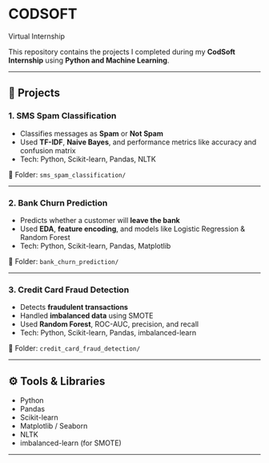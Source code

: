 # CODSOFT
Virtual Internship

This repository contains the projects I completed during my **CodSoft Internship** using **Python and Machine Learning**.

---

## 📂 Projects

### 1. SMS Spam Classification
- Classifies messages as **Spam** or **Not Spam**
- Used **TF-IDF**, **Naive Bayes**, and performance metrics like accuracy and confusion matrix  
- Tech: Python, Scikit-learn, Pandas, NLTK

📁 Folder: `sms_spam_classification/`

---

### 2. Bank Churn Prediction
- Predicts whether a customer will **leave the bank**
- Used **EDA**, **feature encoding**, and models like Logistic Regression & Random Forest  
- Tech: Python, Scikit-learn, Pandas, Matplotlib

📁 Folder: `bank_churn_prediction/`

---

### 3. Credit Card Fraud Detection
- Detects **fraudulent transactions**
- Handled **imbalanced data** using SMOTE  
- Used **Random Forest**, ROC-AUC, precision, and recall  
- Tech: Python, Scikit-learn, Pandas, imbalanced-learn

📁 Folder: `credit_card_fraud_detection/`

---

## ⚙️ Tools & Libraries

- Python  
- Pandas  
- Scikit-learn  
- Matplotlib / Seaborn  
- NLTK  
- imbalanced-learn (for SMOTE)

---
